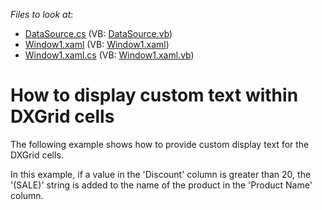 <!-- default file list -->
*Files to look at*:

* [DataSource.cs](./CS/DXGrid_DisplayCustomText/Data%20Source/DataSource.cs) (VB: [DataSource.vb](./VB/DXGrid_DisplayCustomText/Data%20Source/DataSource.vb))
* [Window1.xaml](./CS/DXGrid_DisplayCustomText/Window1.xaml) (VB: [Window1.xaml](./VB/DXGrid_DisplayCustomText/Window1.xaml))
* [Window1.xaml.cs](./CS/DXGrid_DisplayCustomText/Window1.xaml.cs) (VB: [Window1.xaml.vb](./VB/DXGrid_DisplayCustomText/Window1.xaml.vb))
<!-- default file list end -->
# How to display custom text within DXGrid cells


<p>The following example shows how to provide custom display text for the DXGrid cells.</p><p>In this example, if a value in the 'Discount' column is greater than 20, the '(SALE)' string is added to the name of the product in the 'Product Name' column.</p>

<br/>


